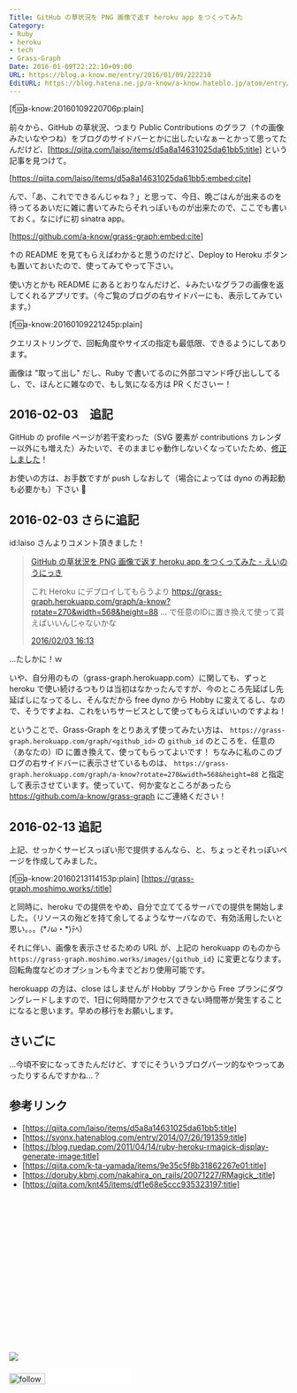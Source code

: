 ```yaml
---
Title: GitHub の草状況を PNG 画像で返す heroku app をつくってみた
Category:
- Ruby
- heroku
- tech
- Grass-Graph
Date: 2016-01-09T22:22:10+09:00
URL: https://blog.a-know.me/entry/2016/01/09/222210
EditURL: https://blog.hatena.ne.jp/a-know/a-know.hateblo.jp/atom/entry/6653586347152315485
---
```


[f:id:a-know:20160109220706p:plain]


前々から、GitHub の草状況、つまり Public Contributions のグラフ（↑の画像みたいなやつね）をブログのサイドバーとかに出したいなぁーとかって思ってたんだけど、[https://qiita.com/laiso/items/d5a8a14631025da61bb5:title] という記事を見つけて。




<!-- more -->





[https://qiita.com/laiso/items/d5a8a14631025da61bb5:embed:cite]




んで、「あ、これでできるんじゃね？」と思って、今日、晩ごはんが出来るのを待ってるあいだに雑に書いてみたらそれっぽいものが出来たので、ここでも書いておく。なにげに初 sinatra app。




[https://github.com/a-know/grass-graph:embed:cite]



↑の README を見てもらえばわかると思うのだけど、Deploy to Heroku ボタンも置いておいたので、使ってみてやって下さい。


使い方とかも README にあるとおりなんだけど、↓みたいなグラフの画像を返してくれるアプリです。（今ご覧のブログの右サイドバーにも、表示してみています。）


[f:id:a-know:20160109221245p:plain]


クエリストリングで、回転角度やサイズの指定も最低限、できるようにしてあります。


画像は "取って出し" だし、Ruby で書いてるのに外部コマンド呼び出ししてるし、で、ほんとに雑なので、もし気になる方は PR くださいー！


## 2016-02-03　追記


GitHub の profile ページが若干変わった（SVG 要素が contributions カレンダー以外にも増えた）みたいで、そのままじゃ動作しないくなっていたため、[修正しました](https://github.com/a-know/grass-graph/pull/1)！


お使いの方は、お手数ですが push しなおして（場合によっては dyno の再起動も必要かも）下さい :bow: 


## 2016-02-03 さらに追記

id:laiso さんよりコメント頂きました！


<blockquote class="hatena-bookmark-comment"><a class="comment-info" href="http://b.hatena.ne.jp/entry/275996930/comment/laiso" data-user-id="laiso" data-entry-url="http://b.hatena.ne.jp/entry/blog.a-know.me/entry/2016/01/09/222210" data-original-href="https://blog.a-know.me/entry/2016/01/09/222210" data-entry-favicon="http://cdn-ak.favicon.st-hatena.com/?url=http%3A%2F%2Fblog.a-know.me%2F" data-user-icon="/users/la/laiso/profile.gif">GitHub の草状況を PNG 画像で返す heroku app をつくってみた - えいのうにっき</a><br><p style="clear: left">これ Heroku にデプロイしてもらうより <a href="https://grass-graph.herokuapp.com/graph/a-know?rotate=270&amp;width=568&amp;height=88" target="_blank" rel="nofollow">https://grass-graph.herokuapp.com/graph/a-know?rotate=270&amp;width=568&amp;height=88</a> … で任意のIDに置き換えて使って貰えばいいんじゃないかな</p><a class="datetime" href="http://b.hatena.ne.jp/laiso/20160203#bookmark-275996930"><span class="datetime-body">2016/02/03 16:13</span></a></blockquote><script src="https://b.st-hatena.com/js/comment-widget.js" charset="utf-8" async></script>


...たしかに！ｗ


いや、自分用のもの（grass-graph.herokuapp.com）に関しても、ずっと heroku で使い続けるつもりは当初はなかったんですが、今のところ先延ばし先延ばしになってるし、そんなだから free dyno から Hobby に変えてるし、なので、そうですよね、これをいちサービスとして使ってもらえばいいのですよね！


ということで、Grass-Graph をとりあえず使ってみたい方は、 `https://grass-graph.herokuapp.com/graph/<github_id>` の `github_id` のところを、任意の（あなたの）ID に置き換えて、使ってもらってよいです！
ちなみに私のこのブログの右サイドバーに表示させているものは、 `https://grass-graph.herokuapp.com/graph/a-know?rotate=270&width=568&height=88` と指定して表示させています。使っていて、何か変なところがあったら https://github.com/a-know/grass-graph にご連絡ください！


## 2016-02-13 追記

上記、せっかくサービスっぽい形で提供するんなら、と、ちょっとそれっぽいページを作成してみました。


[f:id:a-know:20160213114153p:plain]
[https://grass-graph.moshimo.works/:title]



と同時に、heroku での提供をやめ、自分で立ててるサーバでの提供を開始しました。（リソースの殆どを持て余してるようなサーバなので、有効活用したいと思い。。。(\*ﾉω・*)ﾃﾍ）

それに伴い、画像を表示させるための URL が、上記の herokuapp のものから `https://grass-graph.moshimo.works/images/{github_id}` に変更となります。回転角度などのオプションも今までどおり使用可能です。



herokuapp の方は、close はしませんが Hobby プランから Free プランにダウングレードしますので、1日に何時間かアクセスできない時間帯が発生することになると思います。早めの移行をお願いします。



## さいごに

...今頃不安になってきたんだけど、すでにそういうブログパーツ的なやつってあったりするんですかね...？


## 参考リンク

* [https://qiita.com/laiso/items/d5a8a14631025da61bb5:title]
* [https://syonx.hatenablog.com/entry/2014/07/26/191359:title]
* [https://blog.ruedap.com/2011/04/14/ruby-heroku-rmagick-display-generate-image:title]
* [https://qiita.com/k-ta-yamada/items/9e35c5f8b31862267e01:title]
* [https://doruby.kbmj.com/nakahira_on_rails/20071227/RMagick_:title]
* [https://qiita.com/knt45/items/df1e68e5ccc935323197:title]


<div>
<br>
<script async src="//pagead2.googlesyndication.com/pagead/js/adsbygoogle.js"></script>
<!-- article-bottom2 -->
<ins class="adsbygoogle"
     style="display:inline-block;width:300px;height:250px"
     data-ad-client="ca-pub-3463034538369189"
     data-ad-slot="5274552934"></ins>
<script>
(adsbygoogle = window.adsbygoogle || []).push({});
</script>

<a href="http://bit.ly/pixe-la" target='blank' rel="nofollow"><img src="https://cdn-ak.f.st-hatena.com/images/fotolife/a/a-know/20181026/20181026091953.png"></a>
<br>
</div>

<div>
<a href='http://cloud.feedly.com/#subscription%2Ffeed%2Fhttp%3A%2F%2Fblog.a-know.me%2Ffeed'  target='blank'><img id='feedlyFollow' src='//s3.feedly.com/img/follows/feedly-follow-rectangle-volume-small_2x.png' alt='follow us in feedly' width='65' height='20'></a>



<iframe src="//blog.hatena.ne.jp/a-know/a-know.hateblo.jp/subscribe/iframe" allowtransparency="true" frameborder="0" scrolling="no" width="150" height="28"></iframe>
</div>


<script src="https://moshi-moshi.moshimo.works/moshimoshi/a_know_blog/2016-01-09-222210?title=GitHub%20%E3%81%AE%E8%8D%89%E7%8A%B6%E6%B3%81%E3%82%92%20PNG%20%E7%94%BB%E5%83%8F%E3%81%A7%E8%BF%94%E3%81%99%20heroku%20app%20%E3%82%92%E3%81%A4%E3%81%8F%E3%81%A3%E3%81%A6%E3%81%BF%E3%81%9F"></script>
